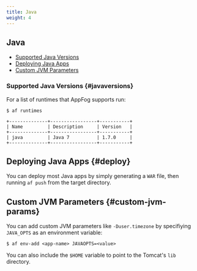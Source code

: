 ```yaml
---
title: Java
weight: 4
---
```


## Java

* [Supported Java Versions](#javaversions)
* [Deploying Java Apps](#deploy)
* [Custom JVM Parameters](#custom-jvm-params)

### Supported Java Versions {#javaversions}

For a list of runtimes that AppFog supports run:

    $ af runtimes

    +--------------+-----------------+-----------+
    | Name         | Description     | Version   |
    +--------------+-----------------+-----------+
    | java         | Java 7          | 1.7.0     |
    +--------------+-----------------+-----------+

## Deploying Java Apps {#deploy}

You can deploy most Java apps by simply generating a `WAR` file, then running `af push` from the target directory.  

## Custom JVM Parameters {#custom-jvm-params}

You can add custom JVM parameters like `-Duser.timezone` by specifiying `JAVA_OPTS` as an environment variable:

    $ af env-add <app-name> JAVAOPTS=<value>

You can also include the `$HOME` variable to point to the Tomcat's `lib` directory.

